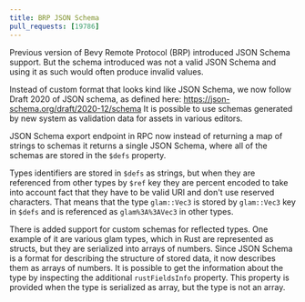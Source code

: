 ```yaml
---
title: BRP JSON Schema
pull_requests: [19786]
---
```


Previous version of Bevy Remote Protocol (BRP) introduced JSON Schema support. But the schema introduced was not a valid JSON Schema and using it as such would often produce invalid values.

Instead of custom format that looks kind like JSON Schema, we now follow Draft 2020 of JSON schema, as defined here: https://json-schema.org/draft/2020-12/schema
It is possible to use schemas generated by new system as validation data for assets in various editors.

JSON Schema export endpoint in RPC now instead of returning a map of strings to schemas it returns a single JSON Schema, where all of the schemas are stored in the `$defs` property.

Types identifiers are stored in `$defs` as strings, but when they are referenced from other types by `$ref` key they are percent encoded to take into account fact that they have to be valid URI and don't use reserved characters. That means that the type `glam::Vec3` is stored by `glam::Vec3` key in `$defs` and is referenced as `glam%3A%3AVec3` in other types.

There is added support for custom schemas for reflected types. One example of it are various glam types, which in Rust are represented as structs, but they are serialized into arrays of numbers. Since JSON Schema is a format for describing the structure of stored data, it now describes them as arrays of numbers. It is possible to get the information about the type by inspecting the additional `rustFieldsInfo` property. This property is provided when the type is serialized as array, but the type is not an array.
